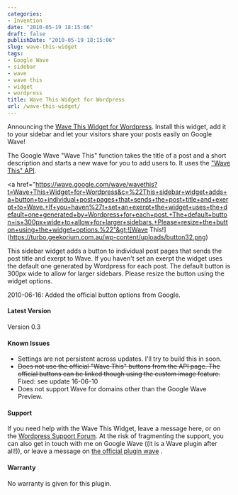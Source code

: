 ```yaml
---
categories:
- Invention
date: "2010-05-19 18:15:06"
draft: false
publishDate: "2010-05-19 18:15:06"
slug: wave-this-widget
tags:
- Google Wave
- sidebar
- wave
- wave this
- widget
- wordpress
title: Wave This Widget for Wordpress
url: /wave-this-widget/
---
```


Announcing the [Wave This Widget for
Wordpress](http://wordpress.org/extend/plugins/wave-this-widget/).
Install this widget, add it to your sidebar and let your visitors share
your posts easily on Google Wave!

The Google Wave "Wave This" function takes the title of a post and a
short description and starts a new wave for you to add users to. It uses
the ["Wave This" API](http://code.google.com/apis/wave/wavethis/).

&lt;a
href="https://wave.google.com/wave/wavethis?t=Wave+This+Widget+for+Wordpress&c=%22This+sidebar+widget+adds+a+button+to+individual+post+pages+that+sends+the+post+title+and+exerpt+to+Wave.+If+you+haven%27t+set+an+exerpt+the+widget+uses+the+default+one+generated+by+Wordpress+for+each+post.+The+default+button+is+300px+wide+to+allow+for+larger+sidebars.+Please+resize+the+button+using+the+widget+options.%22"&gt;![Wave
This!](https://turbo.geekorium.com.au/wp-content/uploads/button32.png)

This sidebar widget adds a button to individual post pages that sends
the post title and exerpt to Wave. If you haven't set an exerpt the
widget uses the default one generated by Wordpress for each post. The
default button is 300px wide to allow for larger sidebars. Please resize
the button using the widget options.

<span class="update">2010-06-16: Added the official button options from
Google.</span>

#### Latest Version

Version 0.3

#### Known Issues

-   Settings are not persistent across updates. I'll try to build this
    in soon.
-   ~~Does not use the official "Wave This" buttons from the API page.
    The official buttons can be linked though using the custom
    image feature.~~ Fixed: see update 16-06-10
-   Does not support Wave for domains other than the Google
    Wave Preview.

#### Support

If you need help with the Wave This Widget, leave a message here, or on
the [Wordpress Support
Forum](http://wordpress.org/tags/wave-this-widget?forum_id=10). At the
risk of fragmenting the support, you can also get in touch with me on Google Wave ((it
is a Wave plugin after all!)), or leave a message on [the official
plugin
wave](https://wave.google.com/wave/waveref/googlewave.com/w+eyiPS7ZkCp_)
~~<span class="here embedded"></span>~~.

#### Warranty

No warranty is given for this plugin.
